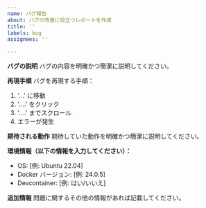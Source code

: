 ```yaml
---
name: バグ報告
about: バグの改善に役立つレポートを作成
title: ''
labels: bug
assignees: ''

---
```


**バグの説明**
バグの内容を明確かつ簡潔に説明してください。

**再現手順**
バグを再現する手順：
1. '...' に移動
2. '....' をクリック
3. '....' までスクロール
4. エラーが発生

**期待される動作**
期待していた動作を明確かつ簡潔に説明してください。

**環境情報（以下の情報を入力してください）：**
 - OS: [例: Ubuntu 22.04]
 - Docker バージョン: [例: 24.0.5]
 - Devcontainer: [例: はい/いいえ]

**追加情報**
問題に関するその他の情報があれば記載してください。 